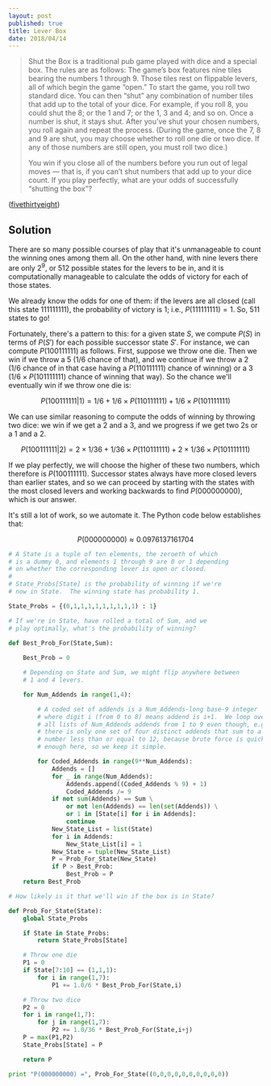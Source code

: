 ```yaml
---
layout: post
published: true
title: Lever Box
date: 2018/04/14
---
```


>Shut the Box is a traditional pub game played with dice and a special box. The rules are as follows: The game’s box features nine tiles bearing the numbers 1 through 9. Those tiles rest on flippable levers, all of which begin the game “open.” To start the game, you roll two standard dice. You can then “shut” any combination of number tiles that add up to the total of your dice. For example, if you roll 8, you could shut the 8; or the 1 and 7; or the 1, 3 and 4; and so on. Once a number is shut, it stays shut. After you’ve shut your chosen numbers, you roll again and repeat the process. (During the game, once the 7, 8 and 9 are shut, you may choose whether to roll one die or two dice. If any of those numbers are still open, you must roll two dice.)
>
>You win if you close all of the numbers before you run out of legal moves — that is, if you can’t shut numbers that add up to your dice count. If you play perfectly, what are your odds of successfully “shutting the box”?

([fivethirtyeight](https://fivethirtyeight.com/features/can-you-find-the-perfect-poker-hand-can-you-shut-this-infernal-box/))

<!--more-->

## Solution

There are so many possible courses of play that it's unmanageable to count the winning ones among them all.  On the other hand, with nine levers there are only $2^9$, or $512$ possible states for the levers to be in, and it is computationally manageable to calculate the odds of victory for each of those states.  

We already know the odds for one of them: if the levers are all closed (call this state $111111111$), the probability of victory is $1$; i.e., $P(111111111) = 1$. So, $511$ states to go!

Fortunately, there's a pattern to this: for a given state $S$, we compute $P(S)$ in terms of $P(S')$ for each possible successor state $S'$.  For instance, we can compute $P(100111111)$ as follows. First, suppose we throw one die. Then we win if we throw a $5$ ($1/6$ chance of that), and we continue if we throw a $2$ ($1/6$ chance of in that case having a $P(110111111)$ chance of winning) or a $3$ ($1/6 \times P(101111111)$ chance of winning that way). So the chance we'll eventually win if we throw one die is:

$$P(100111111|1) = 1/6 + 1/6 \times P(110111111) + 1/6 \times P(101111111)$$

We can use similar reasoning to compute the odds of winning by throwing two dice: we win if we get a $2$ and a $3$, and we progress if we get two $2$s or a $1$ and a $2$.

$$P(100111111|2) = 2 \times 1/36 + 1/36 \times P(110111111) + 2\times 1/36 \times P(101111111)$$

If we play perfectly, we will choose the higher of these two numbers, which therefore is $P(100111111)$.  Successor states always have more closed levers than earlier states, and so we can proceed by starting with the states with the most closed levers and working backwards to find $P(000000000)$, which is our answer.

It's still a lot of work, so we automate it.  The Python code below establishes that:

$$P(000000000) \approx 0.0976137161704$$

```python
# A State is a tuple of ten elements, the zeroeth of which
# is a dummy 0, and elements 1 through 9 are 0 or 1 depending
# on whether the corresponding lever is open or closed.
#
# State_Probs[State] is the probability of winning if we're
# now in State.  The winning state has probability 1.

State_Probs = {(0,1,1,1,1,1,1,1,1,1) : 1}

# If we're in State, have rolled a total of Sum, and we
# play optimally, what's the probability of winning?

def Best_Prob_For(State,Sum):
		
	Best_Prob = 0

	# Depending on State and Sum, we might flip anywhere between
	# 1 and 4 levers.

	for Num_Addends in range(1,4):

		# A coded set of addends is a Num_Addends-long base-9 integer
		# where digit i (from 0 to 8) means addend is i+1.  We loop over 
		# all lists of Num_Addends addends from 1 to 9 even though, e.g.,
		# there is only one set of four distinct addends that sum to a
		# number less than or equal to 12, because brute force is quick
		# enough here, so we keep it simple.

		for Coded_Addends in range(9**Num_Addends):
			Addends = []
			for _ in range(Num_Addends):
				Addends.append((Coded_Addends % 9) + 1)
				Coded_Addends /= 9
			if not sum(Addends) == Sum \
				or not len(Addends) == len(set(Addends)) \
				or 1 in [State[i] for i in Addends]:
				continue
			New_State_List = list(State)
			for i in Addends:
				New_State_List[i] = 1
			New_State = tuple(New_State_List)
			P = Prob_For_State(New_State)
			if P > Best_Prob:
				Best_Prob = P
	return Best_Prob

# How likely is it that we'll win if the box is in State?

def Prob_For_State(State):
	global State_Probs 

	if State in State_Probs:
		return State_Probs[State]

	# Throw one die
	P1 = 0	
	if State[7:10] == (1,1,1):
		for i in range(1,7):
			P1 += 1.0/6 * Best_Prob_For(State,i)

	# Throw two dice
	P2 = 0
	for i in range(1,7):
		for j in range(1,7):
			P2 += 1.0/36 * Best_Prob_For(State,i+j)
	P = max(P1,P2)
	State_Probs[State] = P

	return P

print "P(000000000) =", Prob_For_State((0,0,0,0,0,0,0,0,0,0))
```

<br>